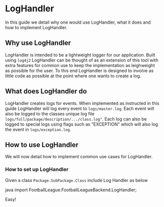 # LogHandler

In this guide we detail why one would use LogHandler, what it does and how to implement LogHandler.

## Why use LogHandler

LogHandler is intended to be a lightweight logger for our application. Built using `log4j2` LogHandler can be thought of as an extension of this tool with extra features for common use to keep the implementation as leighweight as possible for the user. To this end LogHandler is designed to involve as little code as possible at the point where one wants to create a log.

## What does LogHandler do

LogHandler creates logs for events. When implemented as instructed in this guide LogHandler will log every event to `logs/master.log`. Each event will also be logged to the classes unique log file `logs/full/package/description/.../class.log"`. Each log can also be logged to special logs using flags such as "EXCEPTION" which will also log the event in `logs/exception.log`.

## How to use LogHandler

We will now detail how to implement common use cases for LogHandler.

### How to set up LogHandler

Given a class `Package.SubPackage.Class` include Log Handler as below

  java
  import FootballLeague.FootballLeagueBackend.LogHandler;

Easy!

 
 
 
 
 
 
 
 
 
 
 
 
 
 
 
 
 
 
 
 
 
 
 
 
 
 
 
 
